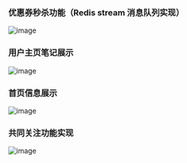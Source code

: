 ### 优惠券秒杀功能（Redis stream 消息队列实现）
![image](https://github.com/DIDA-lJ/Dianping/assets/97254796/baf48118-544d-4e37-97cd-2112e84d16a6)
### 用户主页笔记展示
![image](https://github.com/DIDA-lJ/Dianping/assets/97254796/20a852ef-a97c-43ce-addb-86b2ed7f9d6e)
### 首页信息展示
![image](https://github.com/DIDA-lJ/Dianping/assets/97254796/6f30cc8d-bf0f-44e9-aa7d-3f24aef5f9d3)
### 共同关注功能实现
![image](https://github.com/DIDA-lJ/Dianping/assets/97254796/8a7626db-64bf-4eff-92f9-ebe63c13a5fa)
